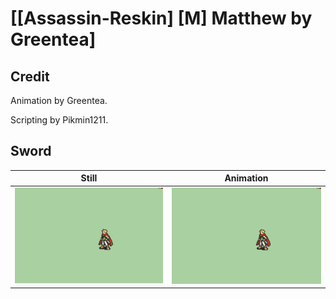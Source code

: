 # [\[Assassin-Reskin\] \[M\] Matthew by Greentea]

## Credit

Animation by Greentea.

Scripting by Pikmin1211.
	
## Sword

| Still | Animation |
| :---: | :-------: |
| ![Sword still](./Sword_000.png) | ![Sword animation](./Sword.gif) |
